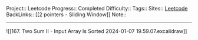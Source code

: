 Project:: Leetcode
Progress:: Completed
Difficulty:: 
Tags:: 
Sites:: [Leetcode](https://leetcode.com/problems/two-sum-ii-input-array-is-sorted/submissions/)
BackLinks:: [[2 pointers - Sliding Window]]
Note:: 

---
![[167. Two Sum II - Input Array Is Sorted 2024-01-07 19.59.07.excalidraw]]